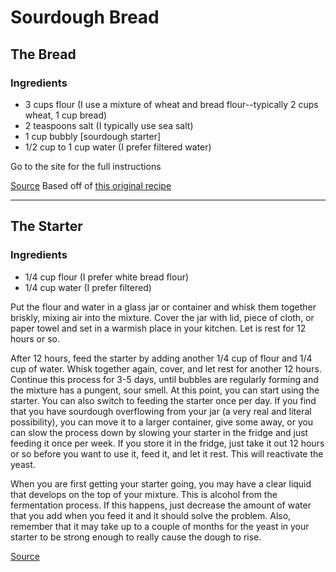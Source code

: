 # Sourdough Bread

## The Bread

### Ingredients
- 3 cups flour (I use a mixture of wheat and bread flour--typically 2 cups wheat, 1 cup bread)
- 2 teaspoons salt (I typically use sea salt)
- 1 cup bubbly [sourdough starter]
- 1/2 cup to 1 cup water (I prefer filtered water)

Go to the site for the full instructions

[Source](http://www.contented-bee.com/blog/2014/4/15/a-slow-rise)
Based off of [this original recipe](http://nourishedkitchen.com/no-knead-sourdough-bread/)

------

## The Starter

### Ingredients
- 1/4 cup flour (I prefer white bread flour)
- 1/4 cup water (I prefer filtered)

Put the flour and water in a glass jar or container and whisk them together briskly, mixing air into the mixture.  Cover the jar with lid, piece of cloth, or paper towel and set in a warmish place in your kitchen.  Let is rest for 12 hours or so.

After 12 hours, feed the starter by adding another 1/4 cup of flour and 1/4 cup of water.  Whisk together again, cover, and let rest for another 12 hours.  Continue this process for 3-5 days, until bubbles are regularly forming and the mixture has a pungent, sour smell.  At this point, you can start using the starter.  You can also switch to feeding the starter once per day.  If you find that you have sourdough overflowing from your jar (a very real and literal possibility), you can move it to a larger container, give some away, or you can slow the process down by slowing your starter in the fridge and just feeding it once per week.  If you store it in the fridge, just take it out 12 hours or so before you want to use it, feed it, and let it rest.  This will reactivate the yeast.  

When you are first getting your starter going, you may have a clear liquid that develops on the top of your mixture.  This is alcohol from the fermentation process.  If this happens, just decrease the amount of water that you add when you feed it and it should solve the problem.  Also, remember that it may take up to a couple of months for the yeast in your starter to be strong enough to really cause the dough to rise.   

[Source](http://www.contented-bee.com/blog/2014/3/16/my-kitchen-companion-sourdough)
